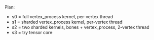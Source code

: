 Plan:
- s0 = full vertex_process kernel, per-vertex thread
- s1 = sharded vertex_process kernel, per-vertex thread
- s2 = two sharded kernels, bones + vertex_process, 2-vertex thread
- s3 = try tensor core


